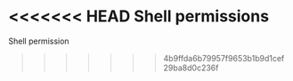 <<<<<<< HEAD
Shell permissions
=======
Shell permission
>>>>>>> 4b9ffda6b79957f9653b1b9d1cef29ba8d0c236f
